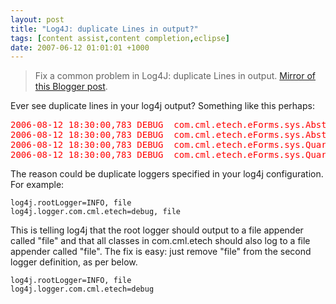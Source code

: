 ```yaml
---
layout: post
title: "Log4J: duplicate Lines in output?"
tags: [content assist,content completion,eclipse]
date: 2007-06-12 01:01:01 +1000
---
```


> Fix a common problem in Log4J: duplicate Lines in output. [Mirror of this Blogger post](https://robertmarkbramprogrammer.blogspot.com/2007/06/log4j-duplicate-lines-in-output.html).

<p>Ever see duplicate lines in your log4j output? Something like this perhaps:</p>

<pre style="color:red">2006-08-12 18:30:00,783 DEBUG  com.cml.etech.eForms.sys.AbstractQuartzJobRouter - Start of execute
2006-08-12 18:30:00,783 DEBUG  com.cml.etech.eForms.sys.AbstractQuartzJobRouter - Start of execute
2006-08-12 18:30:00,783 DEBUG  com.cml.etech.eForms.sys.QuartzJobServletRouter - About to issue getContent() request
2006-08-12 18:30:00,783 DEBUG  com.cml.etech.eForms.sys.QuartzJobServletRouter - About to issue getContent() request
</pre>

<p>The reason could be duplicate loggers specified in your log4j configuration. For example:</p>

<pre><code class="properties">log4j.rootLogger=INFO, file
log4j.logger.com.cml.etech=debug, file
</code></pre>

<p>This is telling log4j that the root logger should output to a file appender called "file" and that all classes in com.cml.etech should also log to a file appender called "file". The fix is easy: just remove "file" from the second logger definition, as per below.</p>

<pre><code class="properties">log4j.rootLogger=INFO, file
log4j.logger.com.cml.etech=debug
</code></pre>
